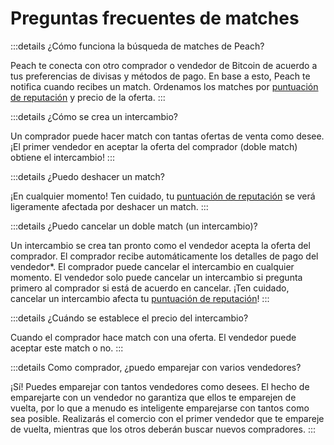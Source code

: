 # Preguntas frecuentes de matches

:::details ¿Cómo funciona la búsqueda de matches de Peach?

Peach te conecta con otro comprador o vendedor de Bitcoin de acuerdo a tus preferencias de divisas y métodos de pago. En base a esto, Peach te notifica cuando recibes un match. Ordenamos los matches por [puntuación de reputación](/es/faq/trading/#what-does-the-peach-score-mean) y precio de la oferta.
:::

:::details ¿Cómo se crea un intercambio?

Un comprador puede hacer match con tantas ofertas de venta como desee. ¡El primer vendedor en aceptar la oferta del comprador (doble match) obtiene el intercambio!
:::

:::details ¿Puedo deshacer un match?

¡En cualquier momento! Ten cuidado, tu [puntuación de reputación](/es/faq/trading/#what-does-the-peach-score-mean) se verá ligeramente afectada por deshacer un match.
:::

:::details ¿Puedo cancelar un doble match (un intercambio)?

Un intercambio se crea tan pronto como el vendedor acepta la oferta del comprador. El comprador recibe automáticamente los detalles de pago del vendedor*. El comprador puede cancelar el intercambio en cualquier momento. El vendedor solo puede cancelar un intercambio si pregunta primero al comprador si está de acuerdo en cancelar. ¡Ten cuidado, cancelar un intercambio afecta tu [puntuación de reputación](/es/faq/trading/#what-does-the-peach-score-mean)!
:::

:::details ¿Cuándo se establece el precio del intercambio?

Cuando el comprador hace match con una oferta. El vendedor puede aceptar este match o no.
:::

:::details Como comprador, ¿puedo emparejar con varios vendedores?

¡Sí! Puedes emparejar con tantos vendedores como desees. El hecho de emparejarte con un vendedor no garantiza que ellos te emparejen de vuelta, por lo que a menudo es inteligente emparejarse con tantos como sea posible. Realizarás el comercio con el primer vendedor que te empareje de vuelta, mientras que los otros deberán buscar nuevos compradores.
:::
